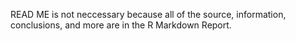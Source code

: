 READ ME is not neccessary because all of the source, information, conclusions, and more are in the R Markdown Report. 
